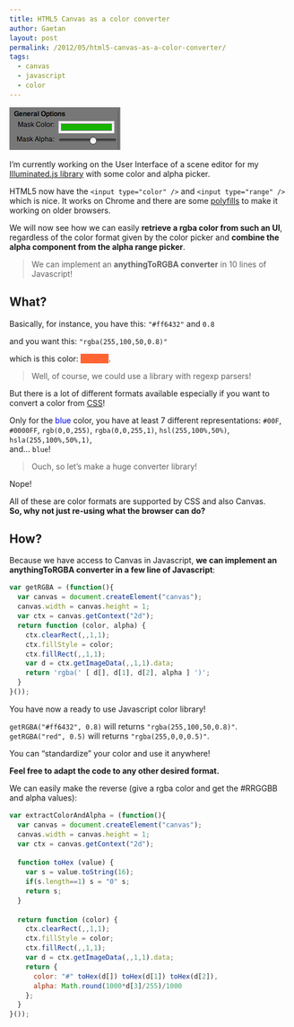 ```yaml
---
title: HTML5 Canvas as a color converter
author: Gaetan
layout: post
permalink: /2012/05/html5-canvas-as-a-color-converter/
tags:
  - canvas
  - javascript
  - color
---
```


 [2]: http://gre.github.io/illuminated.js/
 [3]: https://github.com/bgrins/spectrum
 [4]: http://www.w3.org/TR/css3-color/

<img src="/images/2012/05/color-alpha-options.png" alt="" class="thumbnail-left" />

I’m currently working on the User Interface of a scene editor for my [Illuminated.js library][2] with some color and alpha picker.

HTML5 now have the `<input type="color" />` and `<input type="range" />` which is nice. It works on Chrome and there are some [polyfills][3] to make it working on older browsers.

We will now see how we can easily **retrieve a rgba color from such an UI**, regardless of the color format given by the color picker and **combine the alpha component from the alpha range picker**.

> We can implement an **anythingToRGBA converter** in 10 lines of Javascript!

## What?

Basically, for instance, you have this: `"#ff6432"` and `0.8`

and you want this: `"rgba(255,100,50,0.8)"`

which is this color: <span style="background: #ff6432; display: inline-block; width: 50px">&nbsp;</span>.

> Well, of course, we could use a library with regexp parsers!

But there is a lot of different formats available especially if you want to convert a color from [CSS][4]!

Only for the <span style="color:blue">blue</span> color, you have at least 7 different representations: `#00F`, `#0000FF`, `rgb(0,0,255)`, `rgba(0,0,255,1)`, `hsl(255,100%,50%)`, `hsla(255,100%,50%,1)`,  
and… `blue`!

> Ouch, so let’s make a huge converter library!

Nope! 

All of these are color formats are supported by CSS and also Canvas.  
**So, why not just re-using what the browser can do?**

<!-- more -->


## How?

Because we have access to Canvas in Javascript, **we can implement an anythingToRGBA converter in a few line of Javascript**:

```javascript
var getRGBA = (function(){  
  var canvas = document.createElement("canvas");  
  canvas.width = canvas.height = 1;  
  var ctx = canvas.getContext("2d");  
  return function (color, alpha) {  
    ctx.clearRect(,,1,1);  
    ctx.fillStyle = color;  
    ctx.fillRect(,,1,1);  
    var d = ctx.getImageData(,,1,1).data;  
    return 'rgba(' [ d[], d[1], d[2], alpha ] ')';  
  }  
}());
```

You have now a ready to use Javascript color library! 

`getRGBA("#ff6432", 0.8)` will returns `"rgba(255,100,50,0.8)"`.  
`getRGBA("red", 0.5)` will returns `"rgba(255,0,0,0.5)"`.

You can “standardize” your color and use it anywhere!

**Feel free to adapt the code to any other desired format.**

We can easily make the reverse (give a rgba color and get the #RRGGBB and alpha values):

```javascript
var extractColorAndAlpha = (function(){  
  var canvas = document.createElement("canvas");  
  canvas.width = canvas.height = 1;  
  var ctx = canvas.getContext("2d");  
  
  function toHex (value) {   
    var s = value.toString(16);   
    if(s.length==1) s = "0" s;  
    return s;  
  }  
  
  return function (color) {  
    ctx.clearRect(,,1,1);  
    ctx.fillStyle = color;  
    ctx.fillRect(,,1,1);  
    var d = ctx.getImageData(,,1,1).data;  
    return {  
      color: "#" toHex(d[]) toHex(d[1]) toHex(d[2]),  
      alpha: Math.round(1000*d[3]/255)/1000  
    };  
  }  
}());
```
